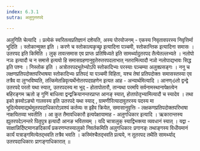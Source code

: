 ```yaml
---
index: 6.3.1
sutra: अलुगुत्तरपदे

---
```

  अलुगिति चेत्यादि । प्रत्येकं स्वरितत्वप्रतिज्ञानं दशेयति, अस्य पोरयोजनम् - एकस्य निवृतावपरस्य निवृत्तिर्मा भूदिति । स्तोकान्मुक्त इति । करणे च स्तोकाल्पकृच्छ्र इत्यादिना पञ्चमी, स्तोकान्तिक इत्यादिना समासः । उतरपद इति किमिति । लुक् तावत्समास एव प्राप्तः प्रतिषिध्यते इति सामर्थ्यादुतरपद तैत्येतल्लभ्यते । नलोपो नञः इत्यादौ च न समासे इत्ययो हि समासग्रहणानुवृतेरुतरपदलाभात् नतरामित्यादौ नञो नलोपाद्यभावः सिद्ध इति पश्नः । निस्तोक इति । अत्रोतरपदभूतेभ्योऽपि स्तोकादिभ्यः परस्याः पञ्चम्या अलुक्प्रसङ्गः ।  ननु च लक्षणप्रतिपदोक्तपरिभाषया स्तोकादिभ्यः प्रतिपदं या पञ्चमी विहिता, यश्च तेषां प्रतिपदोक्तः समासस्तस्या एव तत्रैव वा लुग्भविष्यति, तत्किमेतन्निवृत्यर्थेनोतरपदग्रहणेन इत्यत आह - अन्यार्थमित्यादि । आनण्ःóतो द्वन्द्वे उतरपदे परतो यथा स्यात्, उतरपदस्य मा भूद् - होतापोतारौ, तान्यथा परमपि सर्वनामस्थानापेक्षत्वेन बहिरङ्गम ऋतो ङ् गुणिं बाधित्वा द्वन्द्वक्रियानन्तरप्राप्त आनङ् स्यात्, होतापोतृभ्यामित्यादौ च स्यादेव । तथा इको ह्रस्वोऽङ्यो गालवस्य इति उतरपदे यथा स्याद् , ग्रामणीरित्यादावुतरस्य पदस्य मा भूदित्येवमाद्यर्थमुतरपदाधिकारोऽवश्यं कर्तव्यः स इहैव क्रियेत, समासानुवृत्तिः - लक्षकणप्रतिपदोक्तपरिभाषा नाक्षयितव्या भवतीति । आ कुत तैमावधिकारौ इत्यपेक्षायामाह - अलुगधिकार इत्यादि । ऋकारान्तस्य ह्युतरपदेऽनन्तरे पितृपुत्र इत्यादौ आनङ भवितव्यम् । यदि चात्रालुक् स्याद्विभक्त्या व्यवधानं स्यात् । यद्वा - साक्षान्निर्दिष्टमानङदिकार्यं प्रकरणप्प्तस्यालुको निवर्तकमिति अलुगधिकारः प्रगानङ्ः तथाङ्गस्य विधीयमानं कार्यं यत्राङ्गमित्येतद्भवति तत्रैव भवति । कस्मिंश्चैतद्भवति प्रत्यये, न तूतरपद तथैति सामर्थ्याद् उतरपदाधिकारः प्रागङ्गाधिकारात् ॥